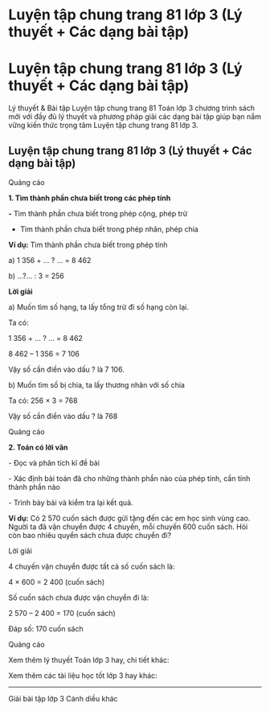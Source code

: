 # Luyện tập chung trang 81 lớp 3 (Lý thuyết + Các dạng bài tập)

# Luyện tập chung trang 81 lớp 3 (Lý thuyết + Các dạng bài tập)

Lý thuyết & Bài tập Luyện tập chung trang 81 Toán lớp 3 chương trình sách mới với đầy đủ lý thuyết và phương pháp giải các dạng bài tập giúp bạn nắm vững kiến thức trọng tâm Luyện tập chung trang 81 lớp 3.

## Luyện tập chung trang 81 lớp 3 (Lý thuyết + Các dạng bài tập)

Quảng cáo

**1\. Tìm thành phần chưa biết trong các phép tính**

**-** Tìm thành phần chưa biết trong phép cộng, phép trừ

- Tìm thành phần chưa biết trong phép nhân, phép chia

**Ví dụ:** Tìm thành phần chưa biết trong phép tính

a) 1 356 + … ? … = 8 462

b) …?... : 3 = 256

**Lời giải**

a) Muốn tìm số hạng, ta lấy tổng trừ đi số hạng còn lại.

Ta có: 

1 356 + … ? … = 8 462

8 462 – 1 356 = 7 106

Vậy số cần điền vào dấu ? là 7 106.

b) Muốn tìm số bị chia, ta lấy thương nhân với số chia

Ta có: 256 × 3 = 768

Vậy số cần điền vào dấu ? là 768

Quảng cáo

**2\. Toán có lời văn**

\- Đọc và phân tích kĩ đề bài 

\- Xác định bài toán đã cho những thành phần nào của phép tính, cần tính thành phần nào

\- Trình bày bài và kiểm tra lại kết quả. 

**Ví dụ:** Có 2 570 cuốn sách được gửi tặng đến các em học sinh vùng cao. Người ta đã vận chuyển được 4 chuyến, mỗi chuyến 600 cuốn sách. Hỏi còn bao nhiêu quyển sách chưa được chuyển đi?

Lời giải

4 chuyến vận chuyển được tất cả số cuốn sách là:

4 × 600 = 2 400 (cuốn sách)

Số cuốn sách chưa được vận chuyển đi là:

2 570 – 2 400 = 170 (cuốn sách)

Đáp số: 170 cuốn sách

Quảng cáo

Xem thêm lý thuyết Toán lớp 3 hay, chi tiết khác:

Xem thêm các tài liệu học tốt lớp 3 hay khác:

* * *

Giải bài tập lớp 3 Cánh diều khác
